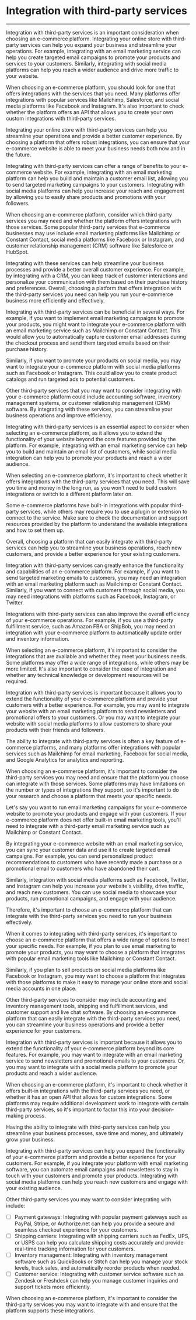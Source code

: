 # Integration with third-party services
---

Integration with third-party services is an important consideration when choosing an e-commerce platform. Integrating your online store with third-party services can help you expand your business and streamline your operations. For example, integrating with an email marketing service can help you create targeted email campaigns to promote your products and services to your customers. Similarly, integrating with social media platforms can help you reach a wider audience and drive more traffic to your website.

When choosing an e-commerce platform, you should look for one that offers integrations with the services that you need. Many platforms offer integrations with popular services like Mailchimp, Salesforce, and social media platforms like Facebook and Instagram. It's also important to check whether the platform offers an API that allows you to create your own custom integrations with third-party services.

Integrating your online store with third-party services can help you streamline your operations and provide a better customer experience. By choosing a platform that offers robust integrations, you can ensure that your e-commerce website is able to meet your business needs both now and in the future.

Integrating with third-party services can offer a range of benefits to your e-commerce website. For example, integrating with an email marketing platform can help you build and maintain a customer email list, allowing you to send targeted marketing campaigns to your customers. Integrating with social media platforms can help you increase your reach and engagement by allowing you to easily share products and promotions with your followers.

When choosing an e-commerce platform, consider which third-party services you may need and whether the platform offers integrations with those services. Some popular third-party services that e-commerce businesses may use include email marketing platforms like Mailchimp or Constant Contact, social media platforms like Facebook or Instagram, and customer relationship management (CRM) software like Salesforce or HubSpot.

Integrating with these services can help streamline your business processes and provide a better overall customer experience. For example, by integrating with a CRM, you can keep track of customer interactions and personalize your communication with them based on their purchase history and preferences. Overall, choosing a platform that offers integration with the third-party services you need can help you run your e-commerce business more efficiently and effectively.

Integrating with third-party services can be beneficial in several ways. For example, if you want to implement email marketing campaigns to promote your products, you might want to integrate your e-commerce platform with an email marketing service such as Mailchimp or Constant Contact. This would allow you to automatically capture customer email addresses during the checkout process and send them targeted emails based on their purchase history.

Similarly, if you want to promote your products on social media, you may want to integrate your e-commerce platform with social media platforms such as Facebook or Instagram. This could allow you to create product catalogs and run targeted ads to potential customers.

Other third-party services that you may want to consider integrating with your e-commerce platform could include accounting software, inventory management systems, or customer relationship management (CRM) software. By integrating with these services, you can streamline your business operations and improve efficiency.

Integrating with third-party services is an essential aspect to consider when selecting an e-commerce platform, as it allows you to extend the functionality of your website beyond the core features provided by the platform. For example, integrating with an email marketing service can help you to build and maintain an email list of customers, while social media integration can help you to promote your products and reach a wider audience.

When selecting an e-commerce platform, it's important to check whether it offers integrations with the third-party services that you need. This will save you time and money in the long run, as you won't need to build custom integrations or switch to a different platform later on.

Some e-commerce platforms have built-in integrations with popular third-party services, while others may require you to use a plugin or extension to connect to the service. Make sure to check the documentation and support resources provided by the platform to understand the available integrations and how to set them up.

Overall, choosing a platform that can easily integrate with third-party services can help you to streamline your business operations, reach new customers, and provide a better experience for your existing customers.

Integration with third-party services can greatly enhance the functionality and capabilities of an e-commerce platform. For example, if you want to send targeted marketing emails to customers, you may need an integration with an email marketing platform such as Mailchimp or Constant Contact. Similarly, if you want to connect with customers through social media, you may need integrations with platforms such as Facebook, Instagram, or Twitter.

Integrations with third-party services can also improve the overall efficiency of your e-commerce operations. For example, if you use a third-party fulfillment service, such as Amazon FBA or ShipBob, you may need an integration with your e-commerce platform to automatically update order and inventory information.

When selecting an e-commerce platform, it's important to consider the integrations that are available and whether they meet your business needs. Some platforms may offer a wide range of integrations, while others may be more limited. It's also important to consider the ease of integration and whether any technical knowledge or development resources will be required.

Integration with third-party services is important because it allows you to extend the functionality of your e-commerce platform and provide your customers with a better experience. For example, you may want to integrate your website with an email marketing platform to send newsletters and promotional offers to your customers. Or you may want to integrate your website with social media platforms to allow customers to share your products with their friends and followers.

The ability to integrate with third-party services is often a key feature of e-commerce platforms, and many platforms offer integrations with popular services such as Mailchimp for email marketing, Facebook for social media, and Google Analytics for analytics and reporting.

When choosing an e-commerce platform, it's important to consider the third-party services you may need and ensure that the platform you choose can integrate with those services. Some platforms may have limitations on the number or types of integrations they support, so it's important to do your research and choose a platform that meets your specific needs.

Let's say you want to run email marketing campaigns for your e-commerce website to promote your products and engage with your customers. If your e-commerce platform does not offer built-in email marketing tools, you'll need to integrate with a third-party email marketing service such as Mailchimp or Constant Contact.

By integrating your e-commerce website with an email marketing service, you can sync your customer data and use it to create targeted email campaigns. For example, you can send personalized product recommendations to customers who have recently made a purchase or a promotional email to customers who have abandoned their cart.

Similarly, integration with social media platforms such as Facebook, Twitter, and Instagram can help you increase your website's visibility, drive traffic, and reach new customers. You can use social media to showcase your products, run promotional campaigns, and engage with your audience.

Therefore, it's important to choose an e-commerce platform that can integrate with the third-party services you need to run your business effectively.

When it comes to integrating with third-party services, it's important to choose an e-commerce platform that offers a wide range of options to meet your specific needs. For example, if you plan to use email marketing to promote your products, you may want to choose a platform that integrates with popular email marketing tools like Mailchimp or Constant Contact.

Similarly, if you plan to sell products on social media platforms like Facebook or Instagram, you may want to choose a platform that integrates with those platforms to make it easy to manage your online store and social media accounts in one place.

Other third-party services to consider may include accounting and inventory management tools, shipping and fulfillment services, and customer support and live chat software. By choosing an e-commerce platform that can easily integrate with the third-party services you need, you can streamline your business operations and provide a better experience for your customers.

Integration with third-party services is important because it allows you to extend the functionality of your e-commerce platform beyond its core features. For example, you may want to integrate with an email marketing service to send newsletters and promotional emails to your customers. Or, you may want to integrate with a social media platform to promote your products and reach a wider audience.

When choosing an e-commerce platform, it's important to check whether it offers built-in integrations with the third-party services you need, or whether it has an open API that allows for custom integrations. Some platforms may require additional development work to integrate with certain third-party services, so it's important to factor this into your decision-making process.

Having the ability to integrate with third-party services can help you streamline your business processes, save time and money, and ultimately grow your business.

Integrating with third-party services can help you expand the functionality of your e-commerce platform and provide a better experience for your customers. For example, if you integrate your platform with email marketing software, you can automate email campaigns and newsletters to stay in touch with your customers and promote your products. Integrating with social media platforms can help you reach new customers and engage with your existing audience.

Other third-party services you may want to consider integrating with include:

- [ ] Payment gateways: Integrating with popular payment gateways such as PayPal, Stripe, or Authorize.net can help you provide a secure and seamless checkout experience for your customers.
- [ ] Shipping carriers: Integrating with shipping carriers such as FedEx, UPS, or USPS can help you calculate shipping costs accurately and provide real-time tracking information for your customers.
- [ ] Inventory management: Integrating with inventory management software such as QuickBooks or Stitch can help you manage your stock levels, track sales, and automatically reorder products when needed.
- [ ] Customer service: Integrating with customer service software such as Zendesk or Freshdesk can help you manage customer inquiries and support tickets more efficiently.

When choosing an e-commerce platform, it's important to consider the third-party services you may want to integrate with and ensure that the platform supports these integrations.
